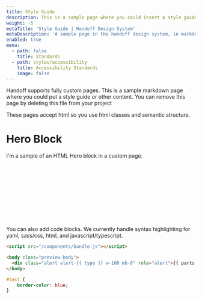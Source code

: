 ```yaml
---
title: Style Guide
description: This is a sample page where you could insert a style guide.
weight: -5
metaTitle: 'Style Guide | Handoff Design System'
metaDescription: 'A sample page in the handoff design system, in markdown'
enabled: true
menu:
  - path: false
    title: Standards
  - path: styles/accessibility
    title: Accessibility Standards
    image: false
---
```


Handoff supports fully custom pages. This is a sample markdown page where you
could put a style guide or other content. You can remove this page by deleting
this file from your project

These pages accept html so you use html classes and semantic structure.

<div class="c-hero c-hero--boxed c-hero--bg-yellow">
  <div>
    <h1 class="c-title--extra-large">Hero Block</h1>
    <p>I'm a sample of an HTML Hero block in a custom page.</p>
  </div>
  <svg class="o-icon c-hero__img c-hero__img--small">
    <use xmlns:xlink="http://www.w3.org/1999/xlink" xlink:href="/assets/icons.svg#icon-hero-design"></use>
  </svg>
</div>

You can also add code blocks. We currently handle syntax highlighting for yaml,
sass/css, html, and javascript/typescript.

```html
<script src="/components/bundle.js"></script>

<body class="preview-body">
  <div class="alert alert-{{ type }} w-100 mb-0" role="alert">{{ parts.text.characters }}</div>
</body>
```

```sass
#test {
    border-color: blue;
}
```
